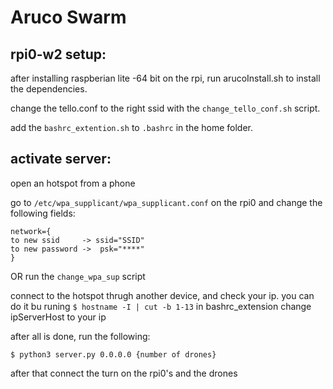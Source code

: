 # Aruco Swarm

## rpi0-w2 setup:

after installing raspberian lite -64 bit on the rpi, run 
arucoInstall.sh to install the dependencies.

change the tello.conf to the right ssid with the `change_tello_conf.sh` script.

add the `bashrc_extention.sh` to `.bashrc` in the home folder.


## activate server:

open an hotspot from a phone

go to `/etc/wpa_supplicant/wpa_supplicant.conf` on the rpi0 and change the following fields:
```
network={
to new ssid     -> ssid="SSID"
to new password ->  psk="****"
}
```
OR run the `change_wpa_sup` script

connect to the hotspot thrugh another device, and check your ip.
you can do it bu runing `$ hostname -I | cut -b 1-13`
in bashrc_extension change ipServerHost to your ip

after all is done, run the following:

```
$ python3 server.py 0.0.0.0 {number of drones}
```

after that connect the turn on the rpi0's and the drones
